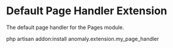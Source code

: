 # Default Page Handler Extension

The default page handler for the Pages module.

php artisan addon:install anomaly.extension.my_page_handler

